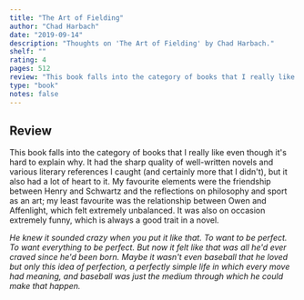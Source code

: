 ```yaml
---
title: "The Art of Fielding"
author: "Chad Harbach"
date: "2019-09-14"
description: "Thoughts on 'The Art of Fielding' by Chad Harbach."
shelf: ""
rating: 4
pages: 512
review: "This book falls into the category of books that I really like even though it's hard to explain why. It had the sharp quality of well-written novels and various literary references I caught (and certainly more that I didn't), but it also had a lot of heart to it. My favourite elements were the friendship between Henry and Schwartz and the reflections on philosophy and sport as an art; my least favourite was the relationship between Owen and Affenlight, which felt extremely unbalanced. It was also on occasion extremely funny, which is always a good trait in a novel.<br/><br/><i>He knew it sounded crazy when you put it like that. To want to be perfect. To want everything to be perfect. But now it felt like that was all he'd ever craved since he'd been born. Maybe it wasn't even baseball that he loved but only this idea of perfection, a perfectly simple life in which every move had meaning, and baseball was just the medium through which he could make that happen.</i>"
type: "book"
notes: false
---
```


## Review

This book falls into the category of books that I really like even though it's hard to explain why. It had the sharp quality of well-written novels and various literary references I caught (and certainly more that I didn't), but it also had a lot of heart to it. My favourite elements were the friendship between Henry and Schwartz and the reflections on philosophy and sport as an art; my least favourite was the relationship between Owen and Affenlight, which felt extremely unbalanced. It was also on occasion extremely funny, which is always a good trait in a novel.

_He knew it sounded crazy when you put it like that. To want to be perfect. To want everything to be perfect. But now it felt like that was all he'd ever craved since he'd been born. Maybe it wasn't even baseball that he loved but only this idea of perfection, a perfectly simple life in which every move had meaning, and baseball was just the medium through which he could make that happen._
